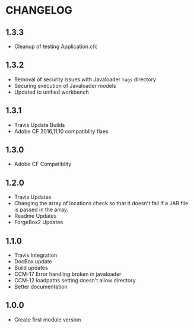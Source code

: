 CHANGELOG
=========

## 1.3.3
* Cleanup of testing Application.cfc

## 1.3.2
* Removal of security issues with Javaloader `tags` directory
* Securing execution of Javaloader models
* Updated to unified workbench

## 1.3.1
* Travis Update Builds
* Adobe CF 2016,11,10 compatiblity fixes

## 1.3.0
* Adobe CF Compatiblity

## 1.2.0
* Travis Updates	
* Changing the array of locations check so that it doesn't fail if a JAR file is passed in the array.
* Readme Updates
* ForgeBox2 Updates

## 1.1.0
* Travis Integration
* DocBox update
* Build updates
* CCM-17 Error handling broken in javaloader
* CCM-12 loadpaths setting doesn't allow directory
* Better documentation

## 1.0.0
* Create first module version
